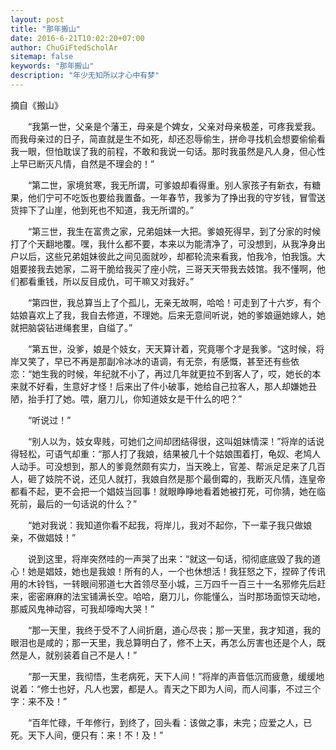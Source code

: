 ```yaml
---
layout: post
title: "那年搬山"
date: 2016-6-21T10:02:20+07:00
author: ChuGiFtedScholAr
sitemap: false
keywords: "那年搬山"
description: "年少无知所以才心中有梦"
---
```


摘自《搬山》

　　“我第一世，父亲是个藩王，母亲是个婢女，父亲对母亲极差，可疼我爱我。而我母亲过的日子，简直就是生不如死，却还忍辱偷生，拼命寻找机会想要偷偷看我一眼，但怕耽误了我的前程，不敢和我说一句话。那时我虽然是凡人身，但心性上早已断灭凡情，自然是不理会的！”

　　“第二世，家境贫寒，我无所谓，可爹娘却看得重。别人家孩子有新衣，有糖果，他们宁可不吃饭也要给我置备。一年春节，我爹为了挣出我的守岁钱，冒雪送货摔下了山崖，他到死也不知道，我无所谓的。”

　　“第三世，我生在富贵之家，兄弟姐妹一大把。爹娘死得早，到了分家的时候打了个天翻地覆。嘿，我什么都不要，本来以为能清净了，可没想到，从我净身出户以后，这些兄弟姐妹彼此之间见面就吵，却都轮流来看我，怕我冷，怕我饿。大姐要接我去她家，二哥干脆给我买了座小院，三哥天天带我去妓馆。我不懂啊，他们都看重钱，所以反目成仇，可干嘛又对我好。”

　　“第四世，我总算当上了个孤儿，无亲无故啊，哈哈！可走到了十六岁，有个姑娘喜欢上了我，我自去修道，不理她。后来无意间听说，她的爹娘逼她嫁人，她就把脑袋钻进绳套里，自缢了。”

　　“第五世，没爹，娘是个妓女，天天算计着，究竟哪个才是我爹。“这时候，将岸又笑了，早已不再是那副冷冰冰的语调，有无奈，有感慨，甚至还有些依恋：“她生我的时候，年纪就不小了，再过几年就更拉不到客人了，哎，她长的本来就不好看，生意好才怪！后来出了件小破事，她给自己拉客人，那人却嫌她丑陋，抬手打了她。喂，磨刀儿，你知道妓女是干什么的吧？”

　　“听说过！”

　　“别人以为，妓女卑贱，可她们之间却团结得很，这叫姐妹情深！”将岸的话说得轻松，可语气却重：“那人打了我娘，结果被几十个姑娘围着打，龟奴、老鸠人人动手。可没想到，那人的爹竟然颇有实力，当天晚上，官差、帮派足足来了几百人，砸了妓院不说，还见人就打，我娘自然是那个最倒霉的，我断灭凡情，连皇帝都看不起，更不会把一个娼妓当回事！就眼睁睁地看着她被打死，可你猜，她在临死前，最后的一句话说的什么？”

　　“她对我说：我知道你看不起我，将岸儿，我对不起你，下一辈子我只做娘亲，不做娼妓！”

　　说到这里，将岸突然哇的一声哭了出来：“就这一句话，彻彻底底毁了我的道心！她是娼妓，她也是我娘！所有的人，一个也休想活！我狂怒之下，捏碎了传讯用的木铃铛，一转眼间邪道七大首领尽至小城，三万四千一百三十一名邪修先后赶来，密密麻麻的法宝铺满长空。哈哈，磨刀儿，你能懂么，当时那场面惊天动地，那威风鬼神动容，可我却嚎啕大哭！”

　　“那一天里，我终于受不了人间折磨，道心尽丧；那一天里，我才知道，我的眼泪也是咸的；那一天里，我总算明白了，修不上天，再怎么厉害也还是个人，既然是人，就别装着自己不是人！”

　　“那一天里，我彻悟，生老病死，天下人间！”将岸的声音低沉而疲惫，缓缓地说着：“修士也好，凡人也罢，都是人。青天之下即为人间，而人间事，不过三个字：来不及！”

　　“百年忙碌，千年修行，到终了，回头看：该做之事，未完；应爱之人，已死。天下人间，便只有：来！不！及！”